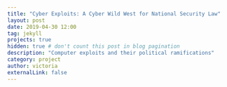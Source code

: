 ```yaml
---
title: "Cyber Exploits: A Cyber Wild West for National Security Law"
layout: post
date: 2019-04-30 12:00
tag: jekyll
projects: true
hidden: true # don't count this post in blog pagination
description: "Computer exploits and their political ramifications"
category: project
author: victoria
externalLink: false
---
```


<object data="{{ site.url }}/assets/Victoria_Walter_Political_Science.pdf" width="700" height="1000" type='application/pdf'/></object>
